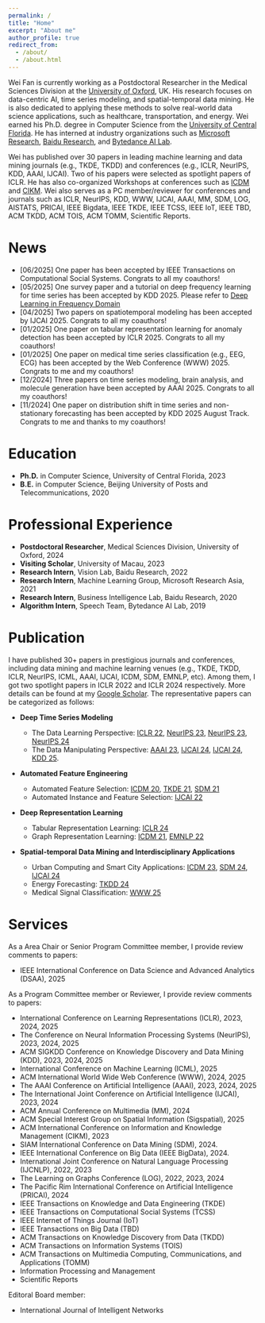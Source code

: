 ```yaml
---
permalink: /
title: "Home"
excerpt: "About me"
author_profile: true
redirect_from: 
  - /about/
  - /about.html
---
```


Wei Fan is currently working as a Postdoctoral Researcher in the Medical Sciences Division at the [University of Oxford](https://www.medsci.ox.ac.uk/), UK. His research focuses on data-centric AI, time series modeling, and spatial-temporal data mining. He is also dedicated to applying these methods to solve real-world data science applications, such as healthcare, transportation, and energy. Wei earned his Ph.D. degree in Computer Science from the [University of Central Florida](https://www.cs.ucf.edu/). He has interned at industry organizations such as [Microsoft Research](https://www.microsoft.com/en-us/research/group/machine-learning-research-group/research/), [Baidu Research](https://research.baidu.com/), and [Bytedance AI Lab](https://www.bytedance.com/en/). 

Wei has published over 30 papers in leading machine learning and data mining journals (e.g., TKDE, TKDD) and conferences (e.g., ICLR, NeurIPS, KDD, AAAI, IJCAI). Two of his papers were selected as spotlight papers of ICLR. He has also co-organized Workshops at conferences such as [ICDM](https://data-centric-ai-dev.github.io/ICDM2024/) and [CIKM](https://data-centric-ai-dev.github.io/CIKM2024/). Wei also serves as a PC member/reviewer for conferences and journals such as ICLR, NeurIPS, KDD, WWW, IJCAI, AAAI, MM, SDM, LOG, AISTATS, PRICAI, IEEE Bigdata, IEEE TKDE, IEEE TCSS, IEEE IoT, IEEE TBD, ACM TKDD, ACM TOIS, ACM TOMM, Scientific Reports.


<!-- Wei Fan is currently working as a postdoctoral researcher in medical sciences division of University of Oxford with [Prof. Kazem Rahimi](https://scholar.google.co.uk/citations?hl=en&user=5u7TxAMAAAAJ) and [Dr. Shishir Rao](https://www.wrh.ox.ac.uk/team/shishir-rao). He recieved my Ph.D. degree in Computer Science from University of Central Florida in 2023. I recieved my B.E. degree of Computer Science and Technology from Beijing University of Posts and Telecommunications (BUPT) in 2020. My research interests mainly include data mining, machine learning, time series analysis and epidemiology.

Luckily, I have onced worked as a research intern in Microsoft Research Asia with [Dr. Shun Zheng](https://www.microsoft.com/en-us/research/people/shunzhen/) and [Dr. Jiang Bian](https://sites.google.com/view/jiangbian). I was a research intern at Baidu Research, supervised by [Prof. Hui Xiong](http://datamining.rutgers.edu/). I also worked a research intern at Baidu Research supervised by [Prof. Hao Liu](https://raymondhliu.github.io/). Before that, I have been an algorithm intern at speech team of Bytedance AI Lab. Besides, I have once worked as a undergraduate research assisitant with [Dr. Tianyu Liu](https://tyliupku.github.io/) and [Prof. Wenfei Wu](https://wenfei-wu.github.io/).
 -->

News
======
* [06/2025] One paper has been accepted by IEEE Transactions on Computational Social Systems. Congrats to all my coauthors!
* [05/2025] One survey paper and a tutorial on deep frequency learning for time series has been accepted by KDD 2025. Please refer to [Deep Learning in Frequency Domain](https://hh4ts.github.io/Deep_Learning_in_Frequency_Domain_Tutorial/)
* [04/2025] Two papers on spatiotemporal modeling has been accepted by IJCAI 2025. Congrats to all my coauthors!
* [01/2025] One paper on tabular representation learning for anomaly detection has been accepted by ICLR 2025. Congrats to all my coauthors!
* [01/2025] One paper on medical time series classification (e.g., EEG, ECG) has been accepted by the Web Conference (WWW) 2025. Congrats to me and my coauthors!
* [12/2024] Three papers on time series modeling, brain analysis, and molecule generation have been accepted by AAAI 2025. Congrats to all my coauthors!
* [11/2024] One paper on distribution shift in time series and non-stationary forecasting has been accepted by KDD 2025 August Track. Congrats to me and thanks to my coauthors!



Education
======
* **Ph.D.** in Computer Science, University of Central Florida, 2023 
* **B.E.** in Computer Science, Beijing University of Posts and Telecommunications, 2020



Professional Experience
======
* **Postdoctoral Researcher**, Medical Sciences Division, University of Oxford, 2024
* **Visiting Scholar**, University of Macau, 2023
* **Research Intern**, Vision Lab, Baidu Research, 2022
* **Research Intern**, Machine Learning Group, Microsoft Research Asia, 2021
* **Research Intern**, Business Intelligence Lab, Baidu Research, 2020
* **Algorithm Intern**, Speech Team, Bytedance AI Lab, 2019




Publication
======
I have published 30+ papers in prestigious journals and conferences, including data mining and machine learning venues (e.g., TKDE, TKDD, ICLR, NeurIPS, ICML, AAAI, IJCAI, ICDM, SDM, EMNLP, etc). Among them, I got two spotlight papers in ICLR 2022 and ICLR 2024 respectively. More details can be found at my [Google Scholar](https://scholar.google.com/citations?user=cQ8zLJ4AAAAJ&hl=en). The representative papers can be categorized as follows:

* **Deep Time Series Modeling**
  * The Data Learning Perspective: [ICLR 22](https://arxiv.org/pdf/2203.07681), [NeurIPS 23](https://proceedings.neurips.cc/paper_files/paper/2023/file/f1d16af76939f476b5f040fd1398c0a3-Paper-Conference.pdf), [NeurIPS 23](https://proceedings.neurips.cc/paper_files/paper/2023/file/dc1e32dd3eb381dbc71482f6a96cbf86-Paper-Conference.pdf), [NeurIPS 24](https://arxiv.org/pdf/2411.01623)
  * The Data Manipulating Perspective: [AAAI 23](https://arxiv.org/abs/2302.14829), [IJCAI 24](https://arxiv.org/pdf/2407.00502), [IJCAI 24](https://www.ijcai.org/proceedings/2024/0275.pdf), [KDD 25](https://arxiv.org/pdf/2401.16777).


* **Automated Feature Engineering**
  * Automated Feature Selection: [ICDM 20](https://arxiv.org/pdf/2008.12001), [TKDE 21](https://arxiv.org/pdf/2010.02506), [SDM 21](https://epubs.siam.org/doi/pdf/10.1137/1.9781611976700.39)
  * Automated Instance and Feature Selection: [IJCAI 22](https://arxiv.org/pdf/2205.07867)

* **Deep Representation Learning**
  * Tabular Representation Learning: [ICLR 24](https://arxiv.org/pdf/2407.05364)
  * Graph Representation Learning: [ICDM 21](https://drive.google.com/file/d/1PmEooa7_yvpahb7aEsv1xIC3G4ZgwUHp/view), [EMNLP 22](https://arxiv.org/pdf/2204.13221)

* **Spatial-temporal Data Mining and Interdisciplinary Applications**
  * Urban Computing and Smart City Applications: [ICDM 23](https://ieeexplore.ieee.org/abstract/document/10415754/), [SDM 24](https://epubs.siam.org/doi/pdf/10.1137/1.9781611978032.42), [IJCAI 24](https://www.ijcai.org/proceedings/2024/0228.pdf)
  * Energy Forecasting: [TKDD 24](https://arxiv.org/pdf/2401.00644)
  * Medical Signal Classification: [WWW 25](https://arxiv.org/abs/2502.04515)



Services
======
As a Area Chair or Senior Program Committee member, I provide review comments to papers:
* IEEE International Conference on Data Science and Advanced Analytics (DSAA), 2025

As a Program Committee member or Reviewer, I provide review comments to papers:
* International Conference on Learning Representations (ICLR), 2023, 2024, 2025
* The Conference on Neural Information Processing Systems (NeurIPS), 2023, 2024, 2025
* ACM SIGKDD Conference on Knowledge Discovery and Data Mining (KDD), 2023, 2024, 2025
* International Conference on Machine Learning (ICML), 2025
* ACM International World Wide Web Conference (WWW), 2024, 2025
* The AAAI Conference on Artificial Intelligence (AAAI), 2023, 2024, 2025
* The International Joint Conference on Artificial Intelligence (IJCAI), 2023, 2024
* ACM Annual Conference on Multimedia (MM), 2024
* ACM Special Interest Group on Spatial Information (Sigspatial), 2025
* ACM International Conference on Information and Knowledge Management (CIKM), 2023
* SIAM International Conference on Data Mining (SDM), 2024.
* IEEE International Conference on Big Data (IEEE BigData), 2024.
* International Joint Conference on Natural Language Processing (IJCNLP), 2022, 2023
* The Learning on Graphs Conference (LOG), 2022, 2023, 2024
* The Pacific Rim International Conference on Artificial Intelligence (PRICAI), 2024
* IEEE Transactions on Knowledge and Data Engineering (TKDE)
* IEEE Transactions on Computational Social Systems (TCSS)
* IEEE Internet of Things Journal (IoT)
* IEEE Transactions on Big Data (TBD)
* ACM Transactions on Knowledge Discovery from Data (TKDD)
* ACM Transactions on Information Systems (TOIS)
* ACM Transactions on Multimedia Computing, Communications, and Applications (TOMM)
* Information Processing and Management
* Scientific Reports

Editoral Board member:
* International Journal of Intelligent Networks


<!-- 
Services
======
* PC Member/Reviewer
  * Conference: IJCNLP 2022-2023; LOG 2022-2023; AAAI 2023-2024; ICLR 2023-2024; IJCAI 2023-2024; KDD 2023-2024; NeurIPS 2023-2024; CIKM 2023; BigData 2024; SDM 2024; WWW 2024;
  * Journal: TKDE, TKDD, TIST, Nature Scientific Reports -->